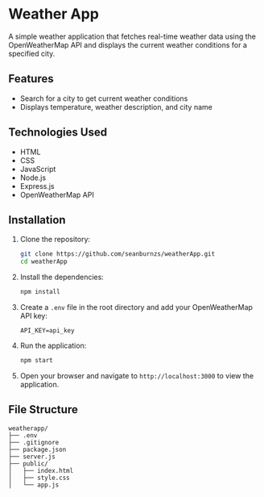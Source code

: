 # Weather App

A simple weather application that fetches real-time weather data using the OpenWeatherMap API and displays the current weather conditions for a specified city.

## Features

- Search for a city to get current weather conditions
- Displays temperature, weather description, and city name

## Technologies Used

- HTML
- CSS
- JavaScript
- Node.js
- Express.js
- OpenWeatherMap API

## Installation

1. Clone the repository:

    ```bash
    git clone https://github.com/seanburnzs/weatherApp.git
    cd weatherApp
    ```

2. Install the dependencies:

    ```bash
    npm install
    ```

3. Create a `.env` file in the root directory and add your OpenWeatherMap API key:

    ```plaintext
    API_KEY=api_key
    ```

4. Run the application:

    ```bash
    npm start
    ```

5. Open your browser and navigate to `http://localhost:3000` to view the application.

## File Structure

```plaintext
weatherapp/
├── .env
├── .gitignore
├── package.json
├── server.js
├── public/
│   ├── index.html
│   ├── style.css
│   └── app.js
